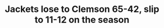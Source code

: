 ---
layout: post
title: "Jackets lose to Clemson 65-42, slip to 11-12 on the season"
description: "Another middling offensive performance for Tech leads to another conference loss."
permalink: https://www.fromtherumbleseat.com/2019/2/6/18214929/jackets-lose-to-clemson-65-42-slip-to-11-12-on-the-season-georgia-tech-basketball
---